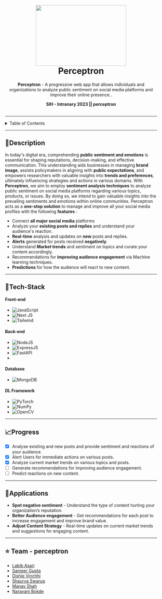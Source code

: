 <h1 align="center">
  <a href="#">
    <img src="https://hackmd-prod-images.s3-ap-northeast-1.amazonaws.com/uploads/upload_6315995e35cc903fc26dbbdabe0575bb.png?AWSAccessKeyId=AKIA3XSAAW6AWSKNINWO&Expires=1695234397&Signature=%2FZkJ8bTruziWkvW6irH3F8D6k%2F0%3D"  width="300" height="200">
  </a>
  <br>
  Perceptron
</h1>

<div align="center">
   <strong>Perceptron</strong> - A progressive web app that allows individuals and organizations to analyze public sentiment on social media platforms and improve their online presence..

**SIH - Intranary 2023 || perceptron** <br> <br>
<!--   Add any <a href="https://shields.io/">Shields</a> here -->

</div>
<hr>

<details>
<summary>Table of Contents</summary>

- [Description](#description)
- [Tech Stack](#tech-stack)
- [Progress](#progress)
- [Applications](#applications)
- [Team Members](#team-members)
- [Screenshots](#screenshots)

</details>


---


## 📝Description
In today's digital era, comprehending **public sentiment and emotions** is essential for shaping reputations, decision-making, and effective communication. This understanding aids businesses in managing **brand image**, assists policymakers in aligning with **public expectations**, and empowers researchers with valuable insights into **trends and preferences**, ultimately influencing strategies and actions in various domains.
With **Perceptron**, we aim to employ **sentiment analysis techniques** to analyze public sentiment on social media platforms regarding various topics, products, or issues. By doing so, we intend to gain valuable insights into the prevailing sentiments and emotions within online communities.
Perceptron acts as a **one-stop solution**  to manage and improve all your social media profiles with the following **features** : 

- Connect **all major social media** platforms
- Analyze your **existing posts and replies** and understand your audience's reaction.
- **Real-time** analysis and updates on **new** posts and replies.
- **Alerts** generated for posts received **negatively**.
- Understand **Market trends** and sentiment on topics and curate your content accordingly.
- Recommendations for **improving audience engagement** via Machine learning techniques.
- **Predictions** for how the audience will react to new content.




---


## 🤖Tech-Stack


#### Front-end
- ![JavaScript](https://img.shields.io/badge/javascript-%23323330.svg?style=for-the-badge&logo=javascript&logoColor=%23F7DF1E)
- ![Next JS](https://img.shields.io/badge/Next-black?style=for-the-badge&logo=next.js&logoColor=white)
- ![Tailwind](https://img.shields.io/badge/Tailwind_CSS-38B2AC?style=for-the-badge&logo=tailwind-css&logoColor=white) 

#### Back-end
- ![NodeJS](https://img.shields.io/badge/Node.js-43853D?style=for-the-badge&logo=node.js&logoColor=white)
- ![ExpressJS](https://img.shields.io/badge/Express.js-404D59?style=for-the-badge)
- ![FastAPI](https://img.shields.io/badge/FastAPI-005571?style=for-the-badge&logo=fastapi)
- 


#### Database
- ![MongoDB](https://img.shields.io/badge/MongoDB-4EA94B?style=for-the-badge&logo=mongodb&logoColor=white)

#### DL Framework

- ![PyTorch](https://img.shields.io/badge/PyTorch-%23EE4C2C.svg?style=for-the-badge&logo=PyTorch&logoColor=white)
- ![NumPy](https://img.shields.io/badge/numpy-%23013243.svg?style=for-the-badge&logo=numpy&logoColor=white)
- ![OpenCV](https://img.shields.io/badge/opencv-%23white.svg?style=for-the-badge&logo=opencv&logoColor=white)


---


## 📈Progress

- [x] Analyse existing and new posts and provide sentiment and reactions of your audience.
- [x] Alert Users for immediate actions on various posts.
- [x] Analyze current market trends on various topics and posts.
- [ ] Generate recommendations for improving audience engagement.
- [ ] Predict reactions on new content.

---

## 💸Applications

- **Spot negative sentiment** - Understand the type of content hurting your organization’s reputation.
- **Better Audience engagement** - Get recommendations for each post to increase engagement and improve brand value.
- **Adjust Content Strategy** - Real-time updates on current market trends and suggestions for engaging content.




---

## :star: Team - perceptron

- [Labib Asari](https://github.com/labeeb-7z) 
- [Sameer Gupta](https://github.com/sameergupta4873) 
- [Dishie Vinchhi](https://github.com/Dishie2498) 
- [Shaurya Swarup](https://github.com/ShauryaSwarup)
- [Manav Shah](https://github.com/manav2580)
- [Narayani Bokde](https://github.com/narayanibokde9)
